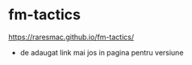 # fm-tactics

https://raresmac.github.io/fm-tactics/

- de adaugat link mai jos in pagina pentru versiune